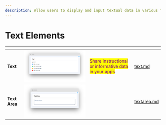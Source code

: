 ```yaml
---
description: Allow users to display and input textual data in various forms.
---
```


# Text Elements

<table data-view="cards"><thead><tr><th></th><th></th><th></th><th data-hidden data-card-target data-type="content-ref"></th></tr></thead><tbody><tr><td><strong>Text</strong></td><td><img src="../../../.gitbook/assets/widgets-Text.png" alt=""></td><td><mark style="color:purple;">Share instructional or informative data in your apps</mark></td><td><a href="text.md">text.md</a></td></tr><tr><td><strong>Text Area</strong></td><td><img src="../../../.gitbook/assets/widget-text-area.png" alt=""></td><td></td><td><a href="textarea.md">textarea.md</a></td></tr></tbody></table>
